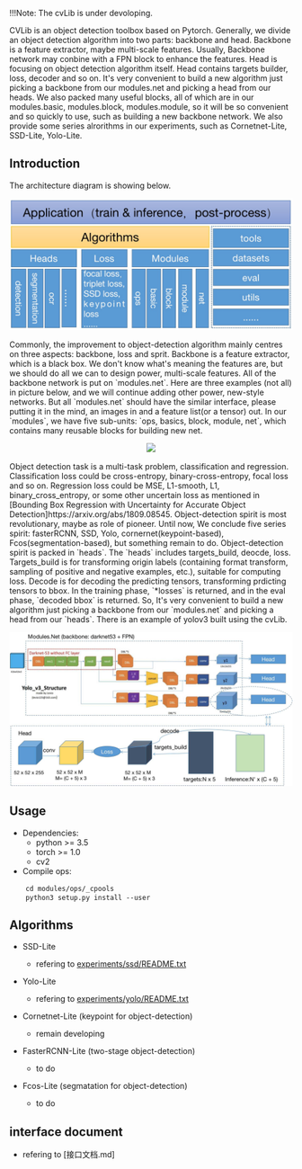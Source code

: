 !!!Note: The cvLib is under devoloping. 

CVLib is an object detection toolbox based on Pytorch. Generally, we divide an object detection algorithm into two parts: backbone and head. Backbone is a feature extractor, maybe multi-scale features. Usually, Backbone network may conbine with a FPN block to enhance the features. Head is focusing on object detection algorithm itself. Head contains targets builder, loss, decoder and so on. It's very convenient to build a new algorithm just picking a backbone from our modules.net and picking a head from our heads. We also packed many useful blocks, all of which are in our modules.basic, modules.block, modules.module, so it will be so convenient and so quickly to use, such as building a new backbone network. We also provide some series alrorithms in our experiments, such as Cornetnet-Lite, SSD-Lite, Yolo-Lite.

## Introduction
The architecture diagram is showing below.  
<p align="center">
    <img src="./material/CVLib.jpg" width="640"\>
</p>
Commonly, the improvement to object-detection algorithm mainly centres on three aspects: backbone, loss and sprit. 
Backbone is a feature extractor, which is a black box. We don't know what's meaning the features are, but we should do all we can to design power, multi-scale features. All of the backbone network is put on `modules.net`. Here are three examples (not all) in picture below, and we will continue adding other power, new-style networks. But all `modules.net` should have the similar interface, please putting it in the mind, an images in and a feature list(or a tensor) out. In our `modules`, we have five sub-units: `ops, basics, block, module, net`, which contains many reusable blocks for building new net.
<p align="center">
    <img src="./material/backbone例.jpg" width="640"\>
</p>
Object detection task is a multi-task problem, classification and regression. Classification loss could be cross-entropy, binary-cross-entropy, focal loss and so on. Regression loss could be MSE, L1-smooth, L1, binary_cross_entropy, or some other uncertain loss as mentioned in [Bounding Box Regression with Uncertainty for Accurate Object Detection]https://arxiv.org/abs/1809.08545.
Object-detection spirit is most revolutionary, maybe as role of pioneer. Until now, We conclude five series spirit: fasterRCNN, SSD, Yolo, cornernet(keypoint-based), Fcos(segmentation-based), but something remain to do. Object-detection spirit is packed in `heads`. The `heads` includes targets_build, deocde, loss. Targets_build is for transforming origin labels (containing format transform, sampling of positive and negative examples, etc.), suitable for computing loss. Decode is for decoding the predicting tensors, transforming prdicting tensors to bbox. In the training phase, `*losses` is returned, and in the eval phase, `decoded bbox` is returned.
So, It's very convenient to build a new algorithm just picking a backbone from our `modules.net` and picking a head from our `heads`. There is an example of yolov3 built using the cvLib.
<p align="center">
    <img src="./material/yolov3.jpg" width="640"\>
</p>

## Usage
- Dependencies:
    - python >= 3.5
    - torch >= 1.0
    - cv2
- Compile ops:
```
    cd modules/ops/_cpools
    python3 setup.py install --user
```

## Algorithms
- SSD-Lite
    - refering to [experiments/ssd/README.txt](./experiments/ssd/README.txt)

- Yolo-Lite
    - refering to [experiments/yolo/README.txt](./experiments/yolo/README.txt)

- Cornetnet-Lite (keypoint for object-detection)
    - remain developing
    
- FasterRCNN-Lite (two-stage object-detection)
    - to do
    
- Fcos-Lite (segmatation for object-detection)
    - to do

## interface document
- refering to [接口文档.md]
